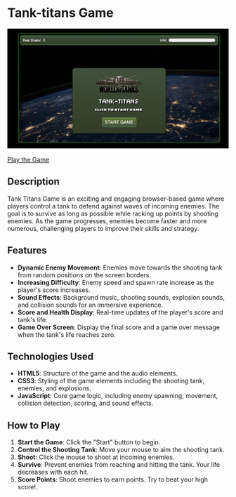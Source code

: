 # Tank-titans Game

![Tank-titans Game](assets/ScreenShotOne.png)

[Play the Game](uceecode.github.io/tank-titans/)

## Description

Tank Titans Game is an exciting and engaging browser-based game where players control a tank to defend against waves of incoming enemies. The goal is to survive as long as possible while racking up points by shooting enemies. As the game progresses, enemies become faster and more numerous, challenging players to improve their skills and strategy.


## Features

- **Dynamic Enemy Movement**: Enemies move towards the shooting tank from random positions on the screen borders.
- **Increasing Difficulty**: Enemy speed and spawn rate increase as the player's score increases.
- **Sound Effects**: Background music, shooting sounds, explosion sounds, and collision sounds for an immersive experience.
- **Score and Health Display**: Real-time updates of the player's score and tank's life.
- **Game Over Screen**: Display the final score and a game over message when the tank's life reaches zero.


## Technologies Used

- **HTML5**: Structure of the game and the audio elements.
- **CSS3**: Styling of the game elements including the shooting tank, enemies, and explosions.
- **JavaScript**: Core game logic, including enemy spawning, movement, collision detection, scoring, and sound effects.

## How to Play

1. **Start the Game**: Click the "Start" button to begin.
2. **Control the Shooting Tank**: Move your mouse to aim the shooting tank.
3. **Shoot**: Click the mouse to shoot at incoming enemies.
4. **Survive**: Prevent enemies from reaching and hitting the tank. Your life decreases with each hit.
5. **Score Points**: Shoot enemies to earn points. Try to beat your high score!.

